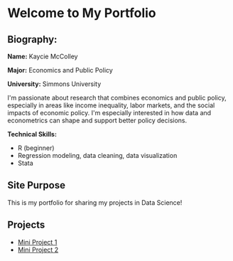 

# Welcome to My Portfolio

## Biography:

**Name:** Kaycie McColley


**Major:** Economics and Public Policy  


**University:** Simmons University  

I'm passionate about research that combines economics and public policy, especially in areas like income inequality, labor markets, and the social impacts of economic policy. I'm especially interested in how data and econometrics can shape and support better policy decisions.  

**Technical Skills:**  
- R (beginner)  
- Regression modeling, data cleaning, data visualization  
- Stata


## Site Purpose

This is my portfolio for sharing my projects in Data Science!

## Projects

- [Mini Project 1](https://kaycie-mc89.github.io/DS-228-Mini-Project-1/McColley-Mini-Project-1.html)
- [Mini Project 2](https://kaycie-mc89.github.io/DS-228-Mini-Project-2/McColley-Mini-Project-2.html)

